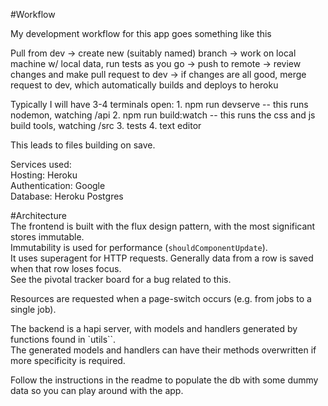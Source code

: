 #Workflow  

My development workflow for this app goes something like this

Pull from dev -> create new (suitably named) branch -> work on local machine w/ local data, run tests as you go -> push to remote -> review changes and make pull request to dev -> if changes are all good, merge request to dev, which automatically builds and deploys to heroku

Typically I will have 3-4 terminals open: 1. npm run devserve -- this runs nodemon, watching /api 2. npm run build:watch -- this runs the css and js build tools, watching /src 3. tests 4. text editor  

This leads to files building on save.

Services used:  
Hosting: Heroku  
Authentication: Google  
Database: Heroku Postgres  


#Architecture  
The frontend is built with the flux design pattern, with the most significant stores immutable.  
Immutability is used for performance (`shouldComponentUpdate`).  
It uses superagent for HTTP requests. Generally data from a row is saved when that row loses focus.  
See the pivotal tracker board for a bug related to this.    

Resources are requested when a page-switch occurs (e.g. from jobs to a single job).

The backend is a hapi server, with models and handlers generated by functions found in `utils``.   
The generated models and handlers can have their methods overwritten if more specificity is required.    

Follow the instructions in the readme to populate the db with some dummy data so you can play around with the app.  
